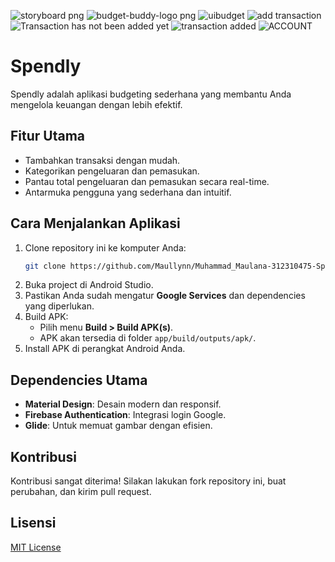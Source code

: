 ![storyboard png](https://github.com/user-attachments/assets/3b13ebb7-8df9-4eca-8c69-dd7bd487a257)
![budget-buddy-logo png](https://github.com/user-attachments/assets/0f72ece8-dd1b-48fe-9969-2b520029a2b4)
![uibudget](https://github.com/user-attachments/assets/0d9c07a3-e478-449c-9019-6967bb4154d7)
![add transaction](https://github.com/user-attachments/assets/ad74817f-02fc-4594-a625-2096c9fcc6d5)
![Transaction has not been added yet](https://github.com/user-attachments/assets/61d188d6-f14c-44b0-bf2b-427310fdff44)
![transaction added](https://github.com/user-attachments/assets/41f39591-e96a-4edd-ac48-bf71c9ee52cc)
![ACCOUNT](https://github.com/user-attachments/assets/1aa5ea55-37dd-4752-9d39-e657d3e21062)

# Spendly

Spendly adalah aplikasi budgeting sederhana yang membantu Anda mengelola keuangan dengan lebih efektif.

## Fitur Utama
- Tambahkan transaksi dengan mudah.
- Kategorikan pengeluaran dan pemasukan.
- Pantau total pengeluaran dan pemasukan secara real-time.
- Antarmuka pengguna yang sederhana dan intuitif.

## Cara Menjalankan Aplikasi

1. Clone repository ini ke komputer Anda:
   ```bash
   git clone https://github.com/Maullynn/Muhammad_Maulana-312310475-Spendly.git
   ```
2. Buka project di Android Studio.
3. Pastikan Anda sudah mengatur **Google Services** dan dependencies yang diperlukan.
4. Build APK:
   - Pilih menu **Build > Build APK(s)**.
   - APK akan tersedia di folder `app/build/outputs/apk/`.
5. Install APK di perangkat Android Anda.

## Dependencies Utama
- **Material Design**: Desain modern dan responsif.
- **Firebase Authentication**: Integrasi login Google.
- **Glide**: Untuk memuat gambar dengan efisien.

## Kontribusi
Kontribusi sangat diterima! Silakan lakukan fork repository ini, buat perubahan, dan kirim pull request.

## Lisensi
[MIT License](LICENSE)

